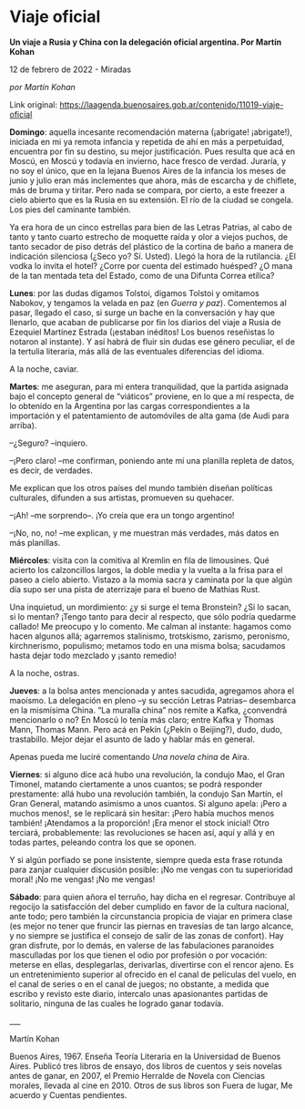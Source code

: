 # Viaje oficial

**Un viaje a Rusia y China con la delegación oficial argentina. Por Martín Kohan**

12 de febrero de 2022 - Miradas

_por Martín Kohan_

Link original: https://laagenda.buenosaires.gob.ar/contenido/11019-viaje-oficial



**Domingo**: aquella incesante recomendación materna (¡abrigate! ¡abrigate!), iniciada en mi ya remota infancia y repetida de ahí en más a perpetuidad, encuentra por fin su destino, su mejor justificación. Pues resulta que acá en Moscú, en Moscú y todavía en invierno, hace fresco de verdad. Juraría, y no soy el único, que en la lejana Buenos Aires de la infancia los meses de junio y julio eran más inclementes que ahora, más de escarcha y de chiflete, más de bruma y tiritar. Pero nada se compara, por cierto, a este freezer a cielo abierto que es la Rusia en su extensión. El río de la ciudad se congela. Los pies del caminante también.




Ya era hora de un cinco estrellas para bien de las Letras Patrias, al cabo de tanto y tanto cuarto estrecho de moquette raída y olor a viejos puchos, de tanto secador de piso detrás del plástico de la cortina de baño a manera de indicación silenciosa (¿Seco yo? Sí. Usted). Llegó la hora de la rutilancia. ¿El vodka lo invita el hotel? ¿Corre por cuenta del estimado huésped? ¿O mana de la tan mentada teta del Estado, como de una Difunta Correa etílica?




**Lunes**: por las dudas digamos Tolstoi, digamos Tolstoi y omitamos Nabokov, y tengamos la velada en paz (en *Guerra y paz*). Comentemos al pasar, llegado el caso, si surge un bache en la conversación y hay que llenarlo, que acaban de publicarse por fin los diarios del viaje a Rusia de Ezequiel Martínez Estrada (¡estaban inéditos! Los buenos reseñistas lo notaron al instante). Y así habrá de fluir sin dudas ese género peculiar, el de la tertulia literaria, más allá de las eventuales diferencias del idioma.




A la noche, caviar.




**Martes**: me aseguran, para mi entera tranquilidad, que la partida asignada bajo el concepto general de “viáticos” proviene, en lo que a mí respecta, de lo obtenido en la Argentina por las cargas correspondientes a la importación y el patentamiento de automóviles de alta gama (de Audi para arriba).




–¿Seguro? –inquiero.




–¡Pero claro! –me confirman, poniendo ante mí una planilla repleta de datos, es decir, de verdades.




Me explican que los otros países del mundo también diseñan políticas culturales, difunden a sus artistas, promueven su quehacer.




–¡Ah! –me sorprendo–. ¡Yo creía que era un tongo argentino!




–¡No, no, no! –me explican, y me muestran más verdades, más datos en más planillas.




**Miércoles**: visita con la comitiva al Kremlin en fila de limousines. Qué acierto los calzoncillos largos, la doble media y la vuelta a la frisa para el paseo a cielo abierto. Vistazo a la momia sacra y caminata por la que algún día supo ser una pista de aterrizaje para el bueno de Mathias Rust.




Una inquietud, un mordimiento: ¿y si surge el tema Bronstein? ¿Si lo sacan, si lo mentan? ¡Tengo tanto para decir al respecto, que sólo podría quedarme callado! Me preocupo y lo comento. Me calman al instante: hagamos como hacen algunos allá; agarremos stalinismo, trotskismo, zarismo, peronismo, kirchnerismo, populismo; metamos todo en una misma bolsa; sacudamos hasta dejar todo mezclado y ¡santo remedio!




A la noche, ostras.




**Jueves**: a la bolsa antes mencionada y antes sacudida, agregamos ahora el maoísmo. La delegación en pleno –y su sección Letras Patrias– desembarca en la mismísima China. “La muralla china” nos remite a Kafka, ¿convendrá mencionarlo o no? En Moscú lo tenía más claro; entre Kafka y Thomas Mann, Thomas Mann. Pero acá en Pekín (¿Pekín o Beijing?), dudo, dudo, trastabillo. Mejor dejar el asunto de lado y hablar más en general.




Apenas pueda me luciré comentando *Una novela china* de Aira.




**Viernes**: si alguno dice acá hubo una revolución, la condujo Mao, el Gran Timonel, matando ciertamente a unos cuantos; se podrá responder prestamente: allá hubo una revolución también, la condujo San Martín, el Gran General, matando asimismo a unos cuantos. Si alguno apela: ¡Pero a muchos menos!, se le replicará sin hesitar: ¡Pero había muchos menos también! ¡Atendamos a la proporción! ¡Era menor el stock inicial! Otro terciará, probablemente: las revoluciones se hacen así, aquí y allá y en todas partes, peleando contra los que se oponen.




Y si algún porfiado se pone insistente, siempre queda esta frase rotunda para zanjar cualquier discusión posible: ¡No me vengas con tu superioridad moral! ¡No me vengas! ¡No me vengas!




**Sábado**: para quien añora el terruño, hay dicha en el regresar. Contribuye al regocijo la satisfacción del deber cumplido en favor de la cultura nacional, ante todo; pero también la circunstancia propicia de viajar en primera clase (es mejor no tener que fruncir las piernas en travesías de tan largo alcance, y no siempre se justifica el consejo de salir de las zonas de confort). Hay gran disfrute, por lo demás, en valerse de las fabulaciones paranoides masculladas por los que tienen el odio por profesión o por vocación: meterse en ellas, desplegarlas, derivarlas, divertirse con el rencor ajeno. Es un entretenimiento superior al ofrecido en el canal de películas del vuelo, en el canal de series o en el canal de juegos; no obstante, a medida que escribo y revisto este diario, intercalo unas apasionantes partidas de solitario, ninguna de las cuales he logrado ganar todavía.




\_\_\_




Martín Kohan




Buenos Aires, 1967. Enseña Teoría Literaria en la Universidad de Buenos Aires. Publicó tres libros de ensayo, dos libros de cuentos y seis novelas antes de ganar, en 2007, el Premio Herralde de Novela con Ciencias morales, llevada al cine en 2010. Otros de sus libros son Fuera de lugar, Me acuerdo y Cuentas pendientes.



